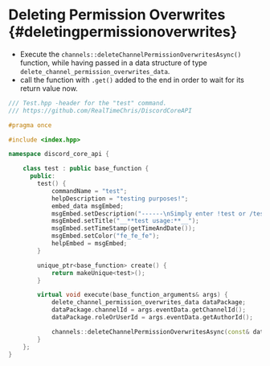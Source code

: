 Deleting Permission Overwrites {#deletingpermissionoverwrites}
============
- Execute the `channels::deleteChannelPermissionOverwritesAsync()` function, while having passed in a data structure of type `delete_channel_permission_overwrites_data`.
- call the function with `.get()` added to the end in order to wait for its return value now.

```cpp
/// Test.hpp -header for the "test" command.
/// https://github.com/RealTimeChris/DiscordCoreAPI

#pragma once

#include <index.hpp>

namespace discord_core_api {

	class test : public base_function {
	  public:
		test() {
			commandName = "test";
			helpDescription = "testing purposes!";
			embed_data msgEmbed;
			msgEmbed.setDescription("------\nSimply enter !test or /test!\n------");
			msgEmbed.setTitle("__**test usage:**__");
			msgEmbed.setTimeStamp(getTimeAndDate());
			msgEmbed.setColor("fe_fe_fe");
			helpEmbed = msgEmbed;
		}

		unique_ptr<base_function> create() {
			return makeUnique<test>();
		}

		virtual void execute(base_function_arguments& args) {
			delete_channel_permission_overwrites_data dataPackage;
			dataPackage.channelId = args.eventData.getChannelId();
			dataPackage.roleOrUserId = args.eventData.getAuthorId();

			channels::deleteChannelPermissionOverwritesAsync(const& dataPackage).get();
		}
	};
}
```
